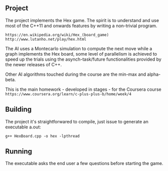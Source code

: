 Project
-------

The project implements the Hex game. The spirit is to understand and use most of the C++11 and onwards features
by writing a non-trivial program.

`https://en.wikipedia.org/wiki/Hex_(board_game)`
`http://www.lutanho.net/play/hex.html`

The AI uses a Montecarlo simulation to compute the next move while a graph implements the Hex board, some level
of parallelism is achieved to speed up the trials using the asynch-task/future functionalities provided by the
newer releases of C++.

Other AI algorithms touched during the course are the min-max and alpha-beta.

This is the main homework - developed in stages - for the Coursera course
`https://www.coursera.org/learn/c-plus-plus-b/home/week/4`

Building
-------

The project it's straightforwared to compile, just issue to generate an executable a.out:

`g++ HexBoard.cpp -o hex -lpthread`

Running
-------

The executable asks the end user a few questions before starting the game.
